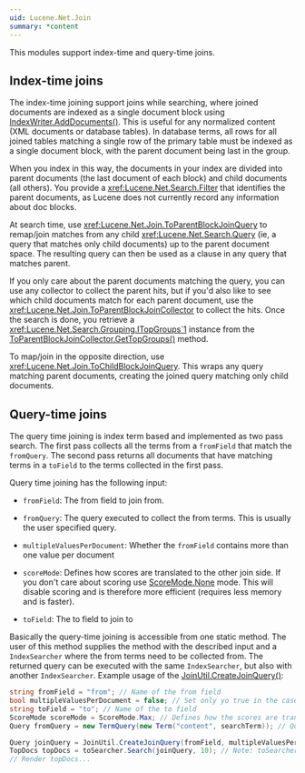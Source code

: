 ```yaml
---
uid: Lucene.Net.Join
summary: *content
---
```


<!--
 Licensed to the Apache Software Foundation (ASF) under one or more
 contributor license agreements.  See the NOTICE file distributed with
 this work for additional information regarding copyright ownership.
 The ASF licenses this file to You under the Apache License, Version 2.0
 (the "License"); you may not use this file except in compliance with
 the License.  You may obtain a copy of the License at

     http://www.apache.org/licenses/LICENSE-2.0

 Unless required by applicable law or agreed to in writing, software
 distributed under the License is distributed on an "AS IS" BASIS,
 WITHOUT WARRANTIES OR CONDITIONS OF ANY KIND, either express or implied.
 See the License for the specific language governing permissions and
 limitations under the License.
-->

This modules support index-time and query-time joins.

## Index-time joins

The index-time joining support joins while searching, where joined documents are indexed as a single document block using [IndexWriter.AddDocuments()](xref:Lucene.Net.Index.IndexWriter#Lucene_Net_Index_IndexWriter_AddDocuments_System_Collections_Generic_IEnumerable_System_Collections_Generic_IEnumerable_Lucene_Net_Index_IIndexableField___). This is useful for any normalized content (XML documents or database tables). In database terms, all rows for all joined tables matching a single row of the primary table must be indexed as a single document block, with the parent document being last in the group.

When you index in this way, the documents in your index are divided into parent documents (the last document of each block) and child documents (all others). You provide a <xref:Lucene.Net.Search.Filter> that identifies the parent documents, as Lucene does not currently record any information about doc blocks.

At search time, use <xref:Lucene.Net.Join.ToParentBlockJoinQuery> to remap/join matches from any child <xref:Lucene.Net.Search.Query> (ie, a query that matches only child documents) up to the parent document space. The resulting query can then be used as a clause in any query that matches parent.

If you only care about the parent documents matching the query, you can use any collector to collect the parent hits, but if you'd also like to see which child documents match for each parent document, use the <xref:Lucene.Net.Join.ToParentBlockJoinCollector> to collect the hits. Once the search is done, you retrieve a <xref:Lucene.Net.Search.Grouping.ITopGroups`1> instance from the [ToParentBlockJoinCollector.GetTopGroups()](xref:Lucene.Net.Join.ToParentBlockJoinCollector#Lucene_Net_Join_ToParentBlockJoinCollector_GetTopGroups_Lucene_Net_Join_ToParentBlockJoinQuery_Lucene_Net_Search_Sort_System_Int32_System_Int32_System_Int32_System_Boolean_) method.

To map/join in the opposite direction, use <xref:Lucene.Net.Join.ToChildBlockJoinQuery>.  This wraps
any query matching parent documents, creating the joined query
matching only child documents.

## Query-time joins

The query time joining is index term based and implemented as two pass search. The first pass collects all the terms from a `fromField` that match the `fromQuery`. The second pass returns all documents that have matching terms in a `toField` to the terms collected in the first pass. 

Query time joining has the following input:

*   `fromField`: The from field to join from.

*   `fromQuery`:  The query executed to collect the from terms. This is usually the user specified query.

*   `multipleValuesPerDocument`:  Whether the `fromField` contains more than one value per document

*   `scoreMode`:  Defines how scores are translated to the other join side. If you don't care about scoring
  use [ScoreMode.None](xref:Lucene.Net.Join.ScoreMode#Lucene_Net_Join_ScoreMode_None) mode. This will disable scoring and is therefore more
  efficient (requires less memory and is faster).

*   `toField`: The to field to join to

Basically the query-time joining is accessible from one static method. The user of this method supplies the method with the described input and a `IndexSearcher` where the from terms need to be collected from. The returned query can be executed with the same `IndexSearcher`, but also with another `IndexSearcher`. Example usage of the [JoinUtil.CreateJoinQuery()](xref:Lucene.Net.Join.JoinUtil#Lucene_Net_Join_JoinUtil_CreateJoinQuery_System_String_System_Boolean_System_String_Lucene_Net_Search_Query_Lucene_Net_Search_IndexSearcher_Lucene_Net_Join_ScoreMode_): 


```cs
string fromField = "from"; // Name of the from field
bool multipleValuesPerDocument = false; // Set only yo true in the case when your fromField has multiple values per document in your index
string toField = "to"; // Name of the to field
ScoreMode scoreMode = ScoreMode.Max; // Defines how the scores are translated into the other side of the join.
Query fromQuery = new TermQuery(new Term("content", searchTerm)); // Query executed to collect from values to join to the to values

Query joinQuery = JoinUtil.CreateJoinQuery(fromField, multipleValuesPerDocument, toField, fromQuery, fromSearcher, scoreMode);
TopDocs topDocs = toSearcher.Search(joinQuery, 10); // Note: toSearcher can be the same as the fromSearcher
// Render topDocs...
```